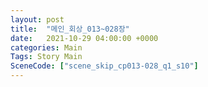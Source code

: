 ```yaml
---
layout: post
title:  "메인_회상_013~028장"
date:   2021-10-29 04:00:00 +0000
categories: Main
Tags: Story Main
SceneCode: ["scene_skip_cp013-028_q1_s10"]
---
```


